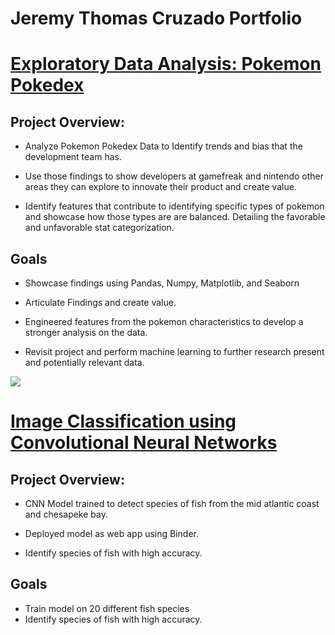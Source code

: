 # Jeremy Thomas Cruzado Portfolio 



# [Exploratory Data Analysis: Pokemon Pokedex ](https://github.com/AlignedMind/Pokedex_EDA)

## Project Overview:

- Analyze Pokemon Pokedex Data to Identify trends and bias that the development team has.

- Use those findings to show developers at gamefreak and nintendo other areas they can explore to innovate their product and create value.

- Identify features that contribute to identifying specific types of pokemon and showcase how those types are are balanced. Detailing the favorable and unfavorable stat categorization.


## Goals

- Showcase findings using Pandas, Numpy, Matplotlib, and Seaborn

- Articulate Findings and create value.

- Engineered features from the pokemon characteristics to develop a stronger analysis on the data.

- Revisit project and perform machine learning to further research present and potentially relevant data.

<img src="https://github.com/AlignedMind/DataScience-Portfolio/blob/master/Images/CNN.jpg" >


# [Image Classification using Convolutional Neural Networks](https://github.com/AlignedMind/offshore_fish_classifier)

## Project Overview:

- CNN Model trained to detect species of fish from the mid atlantic coast and chesapeke bay.

- Deployed model as web app using Binder.

- Identify species of fish with high accuracy.


## Goals

- Train model on 20 different fish species 
- Identify species of fish with high accuracy.






